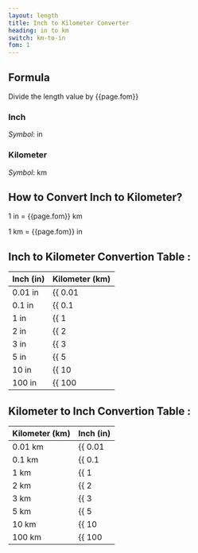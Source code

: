 ```yaml
---
layout: length
title: Inch to Kilometer Converter
heading: in to km
switch: km-to-in
fom: 1
---
```


## Formula
Divide the length value by {{page.fom}}

### Inch
*Symbol*: in

### Kilometer
*Symbol*: km

## How to Convert Inch to Kilometer?
1 in = {{page.fom}} km

1 km = {{page.fom}} in

## Inch to Kilometer Convertion Table :

| Inch (in) | Kilometer (km) |
| ---- | ---- |
| 0.01 in | {{ 0.01 | divided_by: page.fom | round: 5 }} km |
| 0.1 in | {{ 0.1 | divided_by: page.fom | round: 5 }} km |
| 1 in | {{ 1 | divided_by: page.fom | round: 5 }} km |
| 2 in | {{ 2 | divided_by: page.fom | round: 5 }} km |
| 3 in | {{ 3 | divided_by: page.fom | round: 5 }} km |
| 5 in | {{ 5 | divided_by: page.fom | round: 5 }} km |
| 10 in | {{ 10 | divided_by: page.fom | round: 5 }} km |
| 100 in | {{ 100 | divided_by: page.fom | round: 5 }} km |

## Kilometer to Inch Convertion Table :

| Kilometer (km) | Inch (in) |
| ---- | ---- |
| 0.01 km | {{ 0.01 | times: page.fom | round: 5 }} in |
| 0.1 km | {{ 0.1 | times: page.fom | round: 5 }} in |
| 1 km | {{ 1 | times: page.fom | round: 5 }} in |
| 2 km | {{ 2 | times: page.fom | round: 5 }} in |
| 3 km | {{ 3 | times: page.fom | round: 5 }} in |
| 5 km | {{ 5 | times: page.fom | round: 5 }} in |
| 10 km | {{ 10 | times: page.fom | round: 5 }} in |
| 100 km | {{ 100 | times: page.fom | round: 5 }} in |

<script>
selectInput[4].selected = true
selectOutput[8].selected = true
</script>

